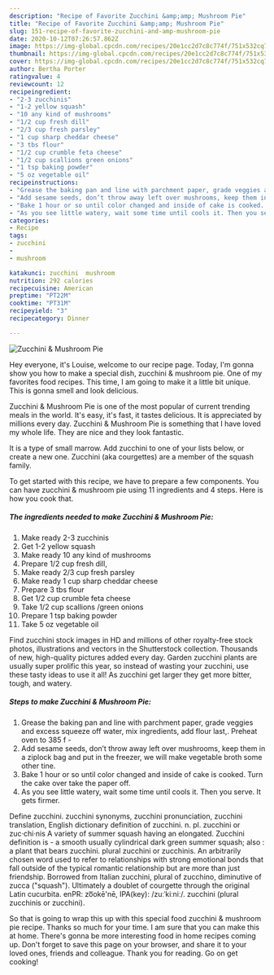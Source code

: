 ```yaml
---
description: "Recipe of Favorite Zucchini &amp;amp; Mushroom Pie"
title: "Recipe of Favorite Zucchini &amp;amp; Mushroom Pie"
slug: 151-recipe-of-favorite-zucchini-and-amp-mushroom-pie
date: 2020-10-12T07:26:57.862Z
image: https://img-global.cpcdn.com/recipes/20e1cc2d7c8c774f/751x532cq70/zucchini-mushroom-pie-recipe-main-photo.jpg
thumbnail: https://img-global.cpcdn.com/recipes/20e1cc2d7c8c774f/751x532cq70/zucchini-mushroom-pie-recipe-main-photo.jpg
cover: https://img-global.cpcdn.com/recipes/20e1cc2d7c8c774f/751x532cq70/zucchini-mushroom-pie-recipe-main-photo.jpg
author: Bertha Porter
ratingvalue: 4
reviewcount: 12
recipeingredient:
- "2-3 zucchinis"
- "1-2 yellow squash"
- "10 any kind of mushrooms"
- "1/2 cup fresh dill"
- "2/3 cup fresh parsley"
- "1 cup sharp cheddar cheese"
- "3 tbs flour"
- "1/2 cup crumble feta cheese"
- "1/2 cup scallions green onions"
- "1 tsp baking powder"
- "5 oz vegetable oil"
recipeinstructions:
- "Grease the baking pan and line with parchment paper, grade veggies and excess squeeze off water, mix ingredients, add flour last,. Preheat oven to 385 f -"
- "Add sesame seeds, don’t throw away left over mushrooms, keep them in a ziplock bag and put in the freezer, we will make vegetable broth some other tine."
- "Bake 1 hour or so until color changed and inside of cake is cooked. Turn the cake over take the paper off."
- "As you see little watery, wait some time until cools it. Then you serve. It gets firmer."
categories:
- Recipe
tags:
- zucchini
- 
- mushroom

katakunci: zucchini  mushroom 
nutrition: 292 calories
recipecuisine: American
preptime: "PT22M"
cooktime: "PT31M"
recipeyield: "3"
recipecategory: Dinner

---
```



![Zucchini &amp; Mushroom Pie](https://img-global.cpcdn.com/recipes/20e1cc2d7c8c774f/751x532cq70/zucchini-mushroom-pie-recipe-main-photo.jpg)

Hey everyone, it's Louise, welcome to our recipe page. Today, I'm gonna show you how to make a special dish, zucchini &amp; mushroom pie. One of my favorites food recipes. This time, I am going to make it a little bit unique. This is gonna smell and look delicious.

Zucchini &amp; Mushroom Pie is one of the most popular of current trending meals in the world. It's easy, it's fast, it tastes delicious. It is appreciated by millions every day. Zucchini &amp; Mushroom Pie is something that I have loved my whole life. They are nice and they look fantastic.

It is a type of small marrow. Add zucchini to one of your lists below, or create a new one. Zucchini (aka courgettes) are a member of the squash family.


To get started with this recipe, we have to prepare a few components. You can have zucchini &amp; mushroom pie using 11 ingredients and 4 steps. Here is how you cook that.

<!--inarticleads1-->

##### The ingredients needed to make Zucchini &amp; Mushroom Pie:

1. Make ready 2-3 zucchinis
1. Get 1-2 yellow squash
1. Make ready 10 any kind of mushrooms
1. Prepare 1/2 cup fresh dill,
1. Make ready 2/3 cup fresh parsley
1. Make ready 1 cup sharp cheddar cheese
1. Prepare 3 tbs flour
1. Get 1/2 cup crumble feta cheese
1. Take 1/2 cup scallions /green onions
1. Prepare 1 tsp baking powder
1. Take 5 oz vegetable oil


Find zucchini stock images in HD and millions of other royalty-free stock photos, illustrations and vectors in the Shutterstock collection. Thousands of new, high-quality pictures added every day. Garden zucchini plants are usually super prolific this year, so instead of wasting your zucchini, use these tasty ideas to use it all! As zucchini get larger they get more bitter, tough, and watery. 

<!--inarticleads2-->

##### Steps to make Zucchini &amp; Mushroom Pie:

1. Grease the baking pan and line with parchment paper, grade veggies and excess squeeze off water, mix ingredients, add flour last,. Preheat oven to 385 f -
1. Add sesame seeds, don’t throw away left over mushrooms, keep them in a ziplock bag and put in the freezer, we will make vegetable broth some other tine.
1. Bake 1 hour or so until color changed and inside of cake is cooked. Turn the cake over take the paper off.
1. As you see little watery, wait some time until cools it. Then you serve. It gets firmer.


Define zucchini. zucchini synonyms, zucchini pronunciation, zucchini translation, English dictionary definition of zucchini. n. pl. zucchini or zuc·chi·nis A variety of summer squash having an elongated. Zucchini definition is - a smooth usually cylindrical dark green summer squash; also : a plant that bears zucchini. plural zucchini or zucchinis. An arbitrarily chosen word used to refer to relationships with strong emotional bonds that fall outside of the typical romantic relationship but are more than just friendship. Borrowed from Italian zucchini, plural of zucchino, diminutive of zucca (&#34;squash&#34;). Ultimately a doublet of courgette through the original Latin cucurbita. enPR: zo͞okē&#39;nē, IPA(key): /zuːˈkiːniː/. zucchini (plural zucchinis or zucchini). 

So that is going to wrap this up with this special food zucchini &amp; mushroom pie recipe. Thanks so much for your time. I am sure that you can make this at home. There's gonna be more interesting food in home recipes coming up. Don't forget to save this page on your browser, and share it to your loved ones, friends and colleague. Thank you for reading. Go on get cooking!
